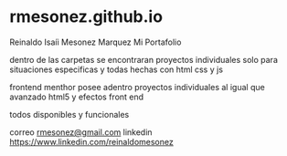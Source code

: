 # rmesonez.github.io

Reinaldo Isaíi Mesonez Marquez
Mi Portafolio


dentro de las carpetas 
se encontraran proyectos individuales 
solo para situaciones especificas
y todas hechas con html css y js

frontend menthor 
posee adentro proyectos individuales
al igual que avanzado html5
y efectos front end


todos disponibles y funcionales

correo rmesonez@gmail.com
linkedin https://www.linkedin.com/reinaldomesonez
